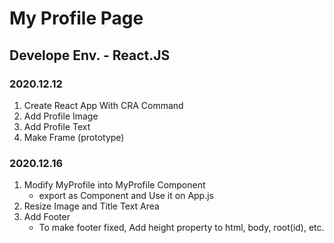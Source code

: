 # My Profile Page
## Develope Env. - React.JS 

### 2020.12.12
1. Create React App With CRA Command
2. Add Profile Image
3. Add Profile Text
4. Make Frame (prototype)

### 2020.12.16
1. Modify MyProfile into MyProfile Component
   - export as Component and Use it on App.js
2. Resize Image and Title Text Area
3. Add Footer
   - To make footer fixed, Add height property to html, body, root(id), etc.
